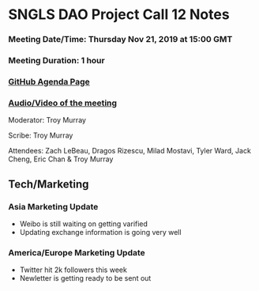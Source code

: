 # SNGLS DAO Project Call 12 Notes

### Meeting Date/Time: Thursday Nov 21, 2019 at 15:00 GMT
### Meeting Duration: 1 hour
### [GitHub Agenda Page](https://github.com/SingularDTV/snglsdao-pm/issues/13)
### [Audio/Video of the meeting]()
Moderator: Troy Murray

Scribe: Troy Murray

Attendees: Zach LeBeau, Dragos Rizescu, Milad Mostavi, Tyler Ward, Jack Cheng, Eric Chan & Troy Murray

## Tech/Marketing
### Asia Marketing Update
  - Weibo is still waiting on getting varified
  - Updating exchange information is going very well
  
### America/Europe Marketing Update
  - Twitter hit 2k followers this week
  - Newletter is getting ready to be sent out
  


